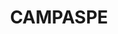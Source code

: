 ---
lastmod: '2025-04-06T06:05:21+00:00'
latitude: -20.428447
layout: suburb
longitude: 146.275575
postcode: '4820'
state: QLD
title: CAMPASPE
url: /qld/campaspe/
---